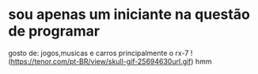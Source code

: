 # sou apenas um iniciante na questão de programar
gosto de: jogos,musicas e carros principalmente o rx-7
!(https://tenor.com/pt-BR/view/skull-gif-25694630url.gif)
hmm

